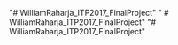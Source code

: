 "# WilliamRaharja_ITP2017_FinalProject" 
" # WilliamRaharja_ITP2017_FinalProject" 
"# WilliamRaharja_ITP2017_FinalProject" 
